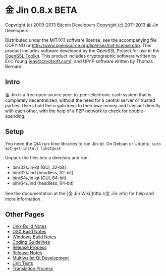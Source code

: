 金 Jīn 0.8.x BETA
====================

Copyright (c) 2009-2013 Bitcoin Developers
Copyright (c) 2011-2013 金 Jīn Developers

Distributed under the MIT/X11 software license, see the accompanying
file COPYING or http://www.opensource.org/licenses/mit-license.php.
This product includes software developed by the OpenSSL Project for use in the [OpenSSL Toolkit](http://www.openssl.org/). This product includes
cryptographic software written by Eric Young ([eay@cryptsoft.com](mailto:eay@cryptsoft.com)), and UPnP software written by Thomas Bernard.


Intro
---------------------
金 Jīn is a free open source peer-to-peer electronic cash system that is
completely decentralized, without the need for a central server or trusted
parties.  Users hold the crypto keys to their own money and transact directly
with each other, with the help of a P2P network to check for double-spending.


Setup
---------------------
You need the Qt4 run-time libraries to run Jin-qt. On Debian or Ubuntu:
	`sudo apt-get install libqtgui4`

Unpack the files into a directory and run:

- bin/32/Jin-qt (GUI, 32-bit)
- bin/32/Jind (headless, 32-bit)
- bin/64/Jin-qt (GUI, 64-bit)
- bin/64/Jind (headless, 64-bit)

See the documentation at the [金 Jīn Wiki](http://金 Jīn.info)
for help and more information.


Other Pages
---------------------
- [Unix Build Notes](build-unix.md)
- [OSX Build Notes](build-osx.md)
- [Windows Build Notes](build-msw.md)
- [Coding Guidelines](coding.md)
- [Release Process](release-process.md)
- [Release Notes](release-notes.md)
- [Multiwallet Qt Development](multiwallet-qt.md)
- [Unit Tests](unit-tests.md)
- [Translation Process](translation_process.md)
